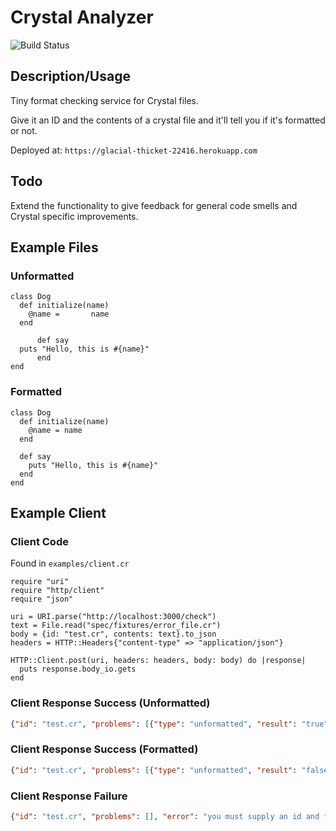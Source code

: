 # Crystal Analyzer
![Build Status](https://travis-ci.org/mhelmetag/crystal-analyzer.svg?branch=master)

## Description/Usage
Tiny format checking service for Crystal files.

Give it an ID and the contents of a crystal file and it'll tell you if it's formatted or not.

Deployed at: `https://glacial-thicket-22416.herokuapp.com`

## Todo
Extend the functionality to give feedback for general code smells and Crystal specific improvements.

## Example Files
### Unformatted
```crystal
class Dog
  def initialize(name)
    @name =       name
  end

      def say
  puts "Hello, this is #{name}"
      end
end
```

### Formatted
```crystal
class Dog
  def initialize(name)
    @name = name
  end

  def say
    puts "Hello, this is #{name}"
  end
end
```

## Example Client
### Client Code
Found in `examples/client.cr`

```crystal
require "uri"
require "http/client"
require "json"

uri = URI.parse("http://localhost:3000/check")
text = File.read("spec/fixtures/error_file.cr")
body = {id: "test.cr", contents: text}.to_json
headers = HTTP::Headers{"content-type" => "application/json"}

HTTP::Client.post(uri, headers: headers, body: body) do |response|
  puts response.body_io.gets
end
```

### Client Response Success (Unformatted)
```json
{"id": "test.cr", "problems": [{"type": "unformatted", "result": "true"}], "error": ""}
```

### Client Response Success (Formatted)
```json
{"id": "test.cr", "problems": [{"type": "unformatted", "result": "false"}], "error": ""}
```

### Client Response Failure
```json
{"id": "test.cr", "problems": [], "error": "you must supply an id and file content"}
```

